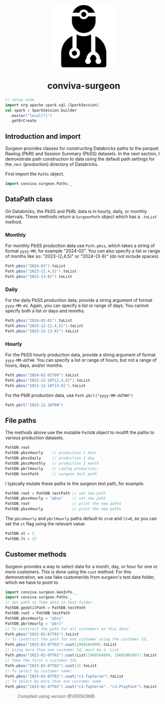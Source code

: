 <p align="center">
<img src="./media/surgeon-283.png" alt="" width="200" >
</p>

<h1 align="center"> conviva-surgeon</h1>


```scala mdoc
// setup code
import org.apache.spark.sql.{SparkSession}
val spark = SparkSession.builder
  .master("local[*]")
  .getOrCreate
```


## Introduction and import

Surgeon provides classes for constructing Databricks paths to the parquet Rawlog (PbRl) and
Session Summary (PbSS) datasets. In the next section, I demonstrate path construction to data using the default path settings for  the `/mnt` (production)  directory of Databricks.

First import the `Paths` object. 

```scala mdoc 
import conviva.surgeon.Paths._
```

## DataPath class

On Databricks, the PbSS and PbRL data is in hourly, daily, or monthly intervals. These methods return a `SurgeonPath` object which has a `.toList` method.

### Monthly 
For monthly PbSS production data use `Path.pbss`, which takes a string of format `yyyy-MM`, for example "2024-02". You can also specify a list or range of months like so: "2023-{2,4,5}" or "2024-{3-8}" (do not include spaces).

```scala mdoc
Path.pbss("2024-02").toList
Path.pbss("2023-{2,4,5}").toList
Path.pbss("2023-{3-8}").toList
```

### Daily

For the daily PbSS production data, provide a string argument of format
`yyyy-MM-dd`. Again, you can specify a list or range of days. You cannot
specify both a list or days and months. 

```scala mdoc 
Path.pbss("2024-02-01").toList
Path.pbss("2023-12-{2,4,5}").toList
Path.pbss("2023-12-{3-8}").toList
```

### Hourly

For the PbSS hourly production data, provide a string argument of format
`yyyy-MM-ddTHH`. You can specify a list or range of hours, but not a range of hours, days,
and/or months. 

```scala mdoc 
Path.pbss("2024-02-01T09").toList
Path.pbss("2023-12-10T{2,4,5}").toList
Path.pbss("2023-12-10T{3-8}").toList
```
For the PbRl production data, use `Path.pbrl("yyyy-MM-ddTHH")`

```scala mdoc 
Path.pbrl("2023-12-10T09")
```

## File paths

The methods above use the mutable `PathDB` object to modift the paths to various production datasets.

```scala mdoc 
PathDB.root
PathDB.pbssHourly    // production 1 hour
PathDB.pbssDaily     // production 1 day   
PathDB.pbssMonthly   // production 1 month
PathDB.pbrlHourly    // rawlog production
PathDB.testPath      // surgeon test path
```

I typically mutate these paths to the surgeon test path, for example:

```scala mdoc
PathDB.root = PathDB.testPath // set new path
PathDB.pbssHourly = "pbss"    // set new path
PathDB.root                   // print the new paths
PathDB.pbssHourly             // print the new paths
```



The `pbssHourly` and `pbrlHourly`  paths default to `st=0` and `lt=0`, so you can set the `st`
flag using the relevant value:

```scala mdoc 
PathDB.st = 1
PathDB.lt = 17
```

## Customer methods

Surgeon provides a way to select data for a month, day, or hour for one or more
customers. This is done using the `cust` method. For this demonstration, we use
fake customerIds from surgeon's test data folder, which we have to point to.

```scala mdoc
import conviva.surgeon.GeoInfo._
import conviva.surgeon.Paths._
// Set path to fake data in Test folder
PathDB.geoUtilPath = PathDB.testPath
PathDB.root = PathDB.testPath
PathDB.pbssHourly = "pbss"
PathDB.pbrlHourly = "pbrl"
// To construct the path for all customers on this date:
Path.pbss("2023-02-07T02").toList
// To construct the path for one customer using the customer Id. 
Path.pbss("2023-02-07T02").cust(1960184999).toList
// Using more than one customer Id, must be a `List`.
Path.pbss("2023-02-07T02").cust(List(1960184999, 1960180360)).toList
// Take the first n customer Ids
Path.pbss("2023-02-07T02").cust(3).toList
// To select by customer name:
Path.pbss("2023-02-07T02").cust("c3.TopServe").toList
// To select by more than one customer name 
Path.pbss("2023-02-07T02").cust("c3.TopServe", "c3.PlayFoot").toList
``` 

> Compiled using version @VERSION@. 
